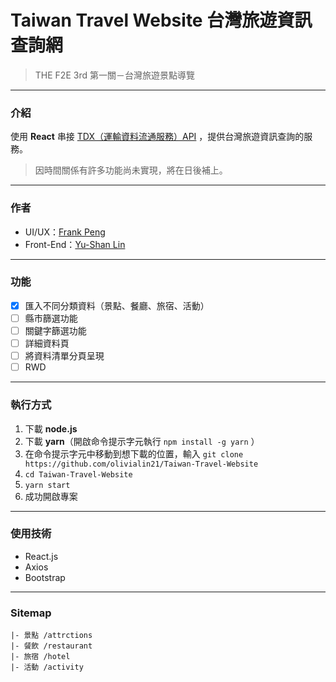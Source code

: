 # Taiwan Travel Website 台灣旅遊資訊查詢網
> THE F2E 3rd 第一關－台灣旅遊景點導覽

---
### 介紹
使用 **React** 串接 [TDX（運輸資料流通服務）API](https://tdx.transportdata.tw/) ，提供台灣旅遊資訊查詢的服務。
> 因時間關係有許多功能尚未實現，將在日後補上。

---
### 作者
- UI/UX：[Frank Peng](https://2021.thef2e.com/users/6296432819610583736?week=1&type=1)
- Front-End：[Yu-Shan Lin](https://github.com/olivialin21)

---
### 功能
- [x] 匯入不同分類資料（景點、餐廳、旅宿、活動）
- [ ] 縣市篩選功能
- [ ] 關鍵字篩選功能
- [ ] 詳細資料頁
- [ ] 將資料清單分頁呈現
- [ ] RWD

---
### 執行方式
1. 下載 **node.js**
2. 下載 **yarn**（開啟命令提示字元執行 ```npm install -g yarn``` ）
3. 在命令提示字元中移動到想下載的位置，輸入 ```git clone https://github.com/olivialin21/Taiwan-Travel-Website```
4. ```cd Taiwan-Travel-Website```
5. ```yarn start```
6. 成功開啟專案

---
### 使用技術
- React.js
- Axios
- Bootstrap
---
### Sitemap
```
|- 景點 /attrctions
|- 餐飲 /restaurant
|- 旅宿 /hotel
|- 活動 /activity
```